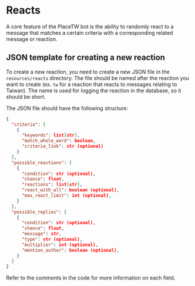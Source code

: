 # Reacts

A core feature of the PlaceTW bot is the ability to randomly react to a message that matches a certain criteria with a corresponding related message or reaction. 

## JSON template for creating a new reaction

To create a new reaction, you need to create a new JSON file in the `resources/reacts` directory. The file should be named after the reaction you want to create (ex. `tw` for a reaction that reacts to messages relating to Taiwan). The name is used for logging the reaction in the database, so it should be short.

The JSON file should have the following structure:

```json
{
  "criteria": [
    {
      "keywords": list[str],
      "match_whole_word": boolean,
      "criteria_link": str (optional)
    }
  ],
  "possible_reactions": [
    {
      "condition": str (optional),
      "chance": float,
      "reactions": list[str],
      "react_with_all": boolean (optional),
      "max_react_limit": int (optional),
    }
  ],
  "possible_replies": [
    {
      "condition": str (optional),
      "chance": float,
      "message": str,
      "type": str (optional),
      "multiplier": int (optional),
      "mention_author": boolean (optional),
    }
  ]
}
```

Refer to the comments in the code for more information on each field.
